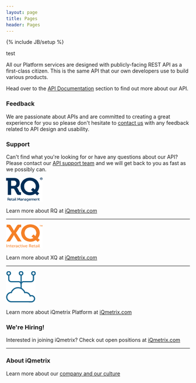 ```yaml
---
layout: page
title: Pages 
header: Pages
---
```

{% include JB/setup %}

test

All our Platform services are designed with publicly-facing REST API as a first-class citizen. This is the same API that our own developers use to build various products. 

Head over to the [API Documentation](/api) section to find out more about our API.

### Feedback

We are passionate about APIs and are committed to creating a great experience for you so please don't hesitate to [contact us](mailto:apidesign@iqmetrix.com) with any feedback related to API design and usability. 

### Support

Can't find what you're looking for or have any questions about our API?
Please contact our [API support team](mailto:apisupport@iqmetrix.com) and we will get back to you as fast as we possibly can.



<img src="images/rq-logo.png" alt="RQ Retail Management" style="width:100px;height:65px">

Learn more about RQ at [iQmetrix.com](http://www.iqmetrix.com/products/rq)

***

<img src="images/xq-logo.png" alt="XQ Interactive Retail" style="width:100px;height:65px">

Learn more about XQ at [iQmetrix.com](http://www.iqmetrix.com/products/xq)

***

![iQmetrix Platform](images/platform-logo.png "iQmetrix Platform")

Learn more about iQmetrix Platform at [iQmetrix.com](http://www.iqmetrix.com/products/platform)

### We're Hiring!

Interested in joining iQmetrix? Check out open positions at [iQmetrix.com](http://www.iqmetrix.com/careers)

***

### About iQmetrix

Learn more about our [company and our culture](http://www.iqmetrix.com/our-company)